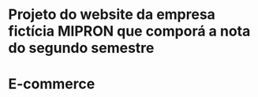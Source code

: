 ﻿# Projeto do website da empresa fictícia MIPRON que comporá a nota do segundo semestre
# E-commerce
